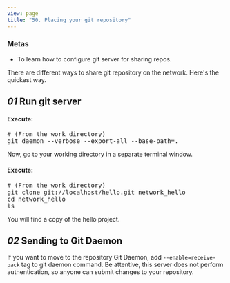 ```yaml
---
view: page
title: "50. Placing your git repository"
---
```


<h3>Metas</h3>

<ul><li>To learn how to configure git server for sharing repos.</li></ul>

<p>There are different ways to share git repository on the network. Here's the quickest way.</p>

<h2><em>01</em> Run git server</h2>

<h4 class="h4-pre">Execute:</h4>

<pre class="instructions"># (From the work directory)
git daemon --verbose --export-all --base-path=.</pre>

<p>Now, go to your working directory in a separate terminal window.</p>

<h4 class="h4-pre">Execute:</h4>

<pre class="instructions"># (From the work directory)
git clone git://localhost/hello.git network_hello
cd network_hello
ls</pre>
<p>You will find a copy of the hello project.</p>

<h2><em>02</em> Sending to Git Daemon</h2>

<p>If you want to move to the repository Git Daemon, add <code>--enable=receive-pack</code> tag to git daemon command. Be attentive, this server does not perform authentication, so anyone can submit changes to your repository.</p>
